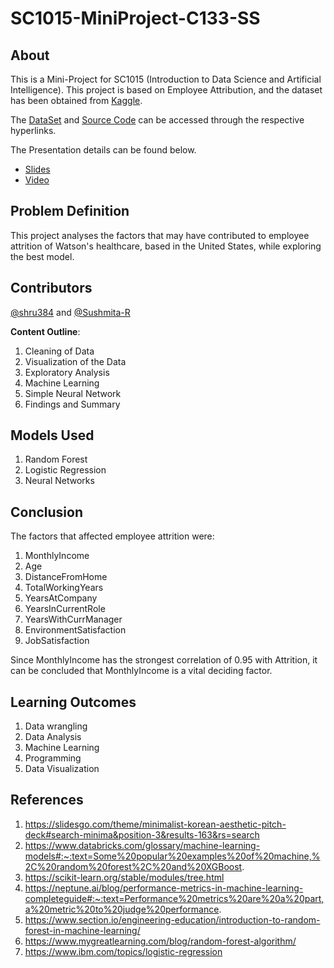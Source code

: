 # SC1015-MiniProject-C133-SS
## About
This is a Mini-Project for SC1015 (Introduction to Data Science and Artificial Intelligence). This project is based on Employee Attribution, and the dataset has been obtained from [Kaggle](https://www.kaggle.com/datasets/jpmiller/employee-attrition-for-healthcare).

The [DataSet](https://github.com/shru384/SC1015-MiniProject-C133-SS/blob/main/watson_healthcare_modified.csv) and [Source Code](https://github.com/shru384/SC1015-MiniProject-C133-SS/blob/main/SC1015_C133_Shrutikhaa%26Sushmita.ipynb) can be accessed through the respective hyperlinks.

The Presentation details can be found below.
* [Slides](https://github.com/shru384/SC1015-MiniProject-C133-SS/blob/main/SC1015MiniProjectPresentationSlides.pdf)
* [Video](https://youtu.be/3FEJpp1lZvk)
  

## Problem Definition
This project analyses the factors that may have contributed to employee attrition of Watson's healthcare, based in the United States, while exploring the best model. 

## Contributors
[@shru384](https://github.com/shru384) and [@Sushmita-R](https://github.com/Sushmita-R)

**Content Outline**: 
1. Cleaning of Data
2. Visualization of the Data
3. Exploratory Analysis
4. Machine Learning
5. Simple Neural Network
6. Findings and Summary

## Models Used
1. Random Forest
2. Logistic Regression 
3. Neural Networks

## Conclusion
The factors that affected employee attrition were:
1. MonthlyIncome
2. Age
3. DistanceFromHome
4. TotalWorkingYears
5. YearsAtCompany
6. YearsInCurrentRole
7. YearsWithCurrManager
8. EnvironmentSatisfaction
9. JobSatisfaction

Since MonthlyIncome has the strongest correlation of 0.95 with Attrition, it can be concluded that MonthlyIncome is a vital deciding factor. 


## Learning Outcomes
1. Data wrangling
2. Data Analysis
3. Machine Learning
4. Programming
5. Data Visualization

## References 
1. https://slidesgo.com/theme/minimalist-korean-aesthetic-pitch-deck#search-minima&position-3&results-163&rs=search
2. https://www.databricks.com/glossary/machine-learning-models#:~:text=Some%20popular%20examples%20of%20machine,%2C%20random%20forest%2C%20and%20XGBoost.
3. https://scikit-learn.org/stable/modules/tree.html
4. https://neptune.ai/blog/performance-metrics-in-machine-learning-completeguide#:~:text=Performance%20metrics%20are%20a%20part,a%20metric%20to%20judge%20performance.
5. https://www.section.io/engineering-education/introduction-to-random-forest-in-machine-learning/
6. https://www.mygreatlearning.com/blog/random-forest-algorithm/
7. https://www.ibm.com/topics/logistic-regression


